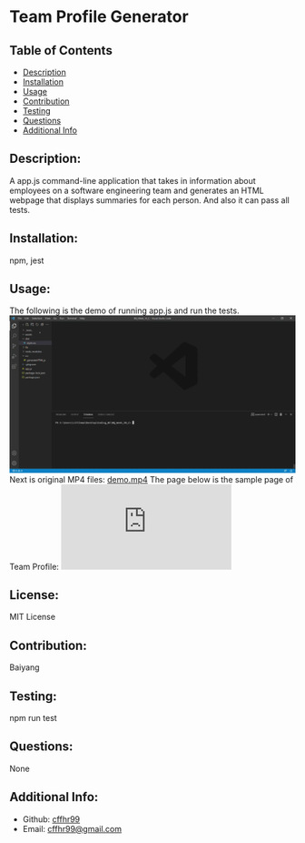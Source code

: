 # Team Profile Generator
  ## Table of Contents 
  - [Description](#description)
  - [Installation](#installation)
  - [Usage](#usage)
  - [Contribution](#contributions)
  - [Testing](#test)
  - [Questions](#questions)
  - [Additional Info](#additional-info)
  ## Description:
   A app.js command-line application that takes in information about employees on a software engineering team and generates an HTML webpage that displays summaries for each person. And also it can pass all tests.
  ## Installation:
  npm, jest
  ## Usage:
  The following is the demo of running app.js and run the tests.
  ![demo gif](https://github.com/cffhr99/BQ_Week_10_C/blob/main/assets/0r3ry-qyyje.gif)
  Next is original MP4 files: [demo.mp4](https://github.com/cffhr99/BQ_Week_10_C/blob/main/assets/Demo.mp4)
  The page below is the sample page of Team Profile:
  ![sample](https://github.com/cffhr99/BQ_Week_10_C/blob/main/dist/index.html)
  ## License:
  MIT License
  ## Contribution:
  Baiyang
  ## Testing:
  npm run test
  ## Questions:
  None
  ## Additional Info:
  - Github: [cffhr99](https://github.com/cffhr99)
  - Email: cffhr99@gmail.com
